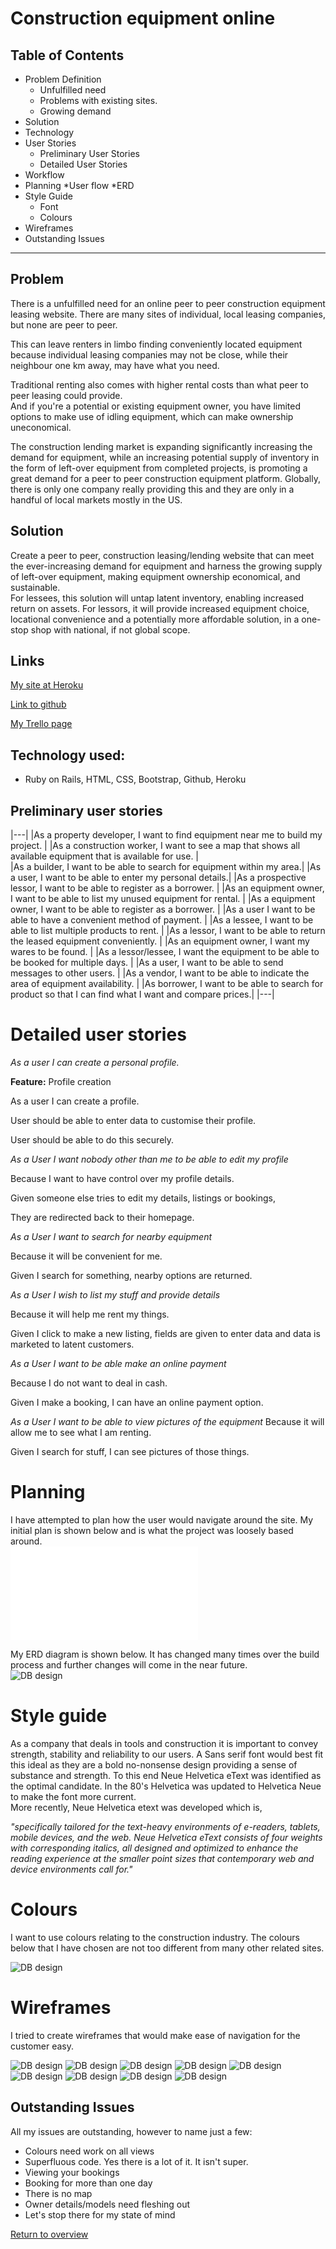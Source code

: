 # Construction equipment online


## Table of Contents

* Problem Definition
  * Unfulfilled need
  * Problems with existing sites.
  * Growing demand
* Solution
* Technology
* User Stories
  * Preliminary User Stories
  * Detailed User Stories
* Workflow
* Planning
  *User flow
  *ERD
* Style Guide
  * Font 
  * Colours
* Wireframes
* Outstanding Issues

-------------------
## Problem

There is a unfulfilled need for an online peer to peer construction equipment leasing website. There are many sites of individual, local leasing companies, but none are peer to peer.  

This can leave renters in limbo finding conveniently located equipment because individual leasing companies may not be close, while their neighbour one km away, may have what you need.  
 
Traditional renting also comes with higher rental costs than what peer to peer leasing could provide.  
And if you're a potential or existing equipment owner, you have limited options to make use of idling equipment, which can make ownership uneconomical. 

The construction lending market is expanding significantly increasing the demand for equipment, while an increasing  potential supply of inventory in the form of left-over equipment from completed projects, is promoting a great demand for a peer to peer construction equipment platform.  Globally, there is only one company really providing this and they are only in a handful of local markets mostly in the US.

## Solution

Create a peer to peer, construction leasing/lending website that can meet the ever-increasing demand for equipment and harness the growing supply of left-over equipment, making equipment ownership economical, and sustainable.  
For lessees, this solution will untap latent inventory,  enabling increased return on assets.  For lessors, it will provide increased equipment choice, locational convenience and a potentially more affordable solution, in a one-stop shop with national, if not global scope.  

## Links

  [My site at Heroku](https://constructshare.herokuapp.com)  

  [Link to github](https://github.com/Caseykm/constructshare)  

  [My Trello page](https://trello.com/b/0BcEH8sk/two-sided-marketplace) 

## Technology used:

* Ruby on Rails, HTML, CSS, Bootstrap, Github, Heroku


## Preliminary user stories

|---|
|As a property developer, I want to find equipment near me to build my project.  |
|As a construction worker, I want to see a map that shows all available equipment that is available for use. |   
|As a builder, I want to be able to search for equipment within my area.|
|As a user, I want to be able to enter my personal details.|
|As a prospective lessor, I want to be able to register as a borrower.  |
|As an equipment owner, I want to be able to list my unused equipment for rental.  |
|As a equipment owner, I want to be able to register as a borrower.  |
|As a user I want to be able to have a convenient method of payment.  |
|As a lessee, I want to be able to list multiple products to rent.  |
|As a lessor, I want to be able to return the leased equipment conveniently. | 
|As an equipment owner, I want my wares to be found. |
|As a lessor/lessee, I want the equipment to be able to be booked for multiple days. |
|As a user, I want to be able to send messages to other users.  |
|As a vendor, I want to be able to indicate the area of equipment availability. |
|As borrower, I want to be able to search for product so that I can find what I want and compare prices.|
|---|

# Detailed user stories

*As a user I can create a personal profile.*  

**Feature:** Profile creation 

As a user I can create a profile.

User should be able to enter data to customise their profile.

User should be able to do this securely.


*As a User I want nobody other than me to be able to edit my profile*

Because I want to have control over my profile details.

Given someone else tries to edit my details, listings or bookings,

They are redirected back to their homepage.

*As a User I want to search for nearby equipment*

Because it will be convenient for me.

Given I search for something, nearby options are returned.

*As a User I wish to list my stuff and provide details*

Because it will help me rent my things.

Given I click to make a new listing, fields are given to enter data and data is marketed to latent customers.

*As a User I want to be able make an online payment*

Because I do not want to deal in cash.

Given I make a booking, I can have an online payment option.

*As a User I want to be able to view pictures of the equipment*
Because it will allow me to see what I am renting.

Given I search for stuff, I can see pictures of those things.

# Planning
I have attempted to plan how the user would navigate around the site.  My initial plan is shown below and is what the project was loosely based around.  
![DB design](read-img/Userflow.xml.pdf)

My ERD diagram is shown below. It has changed many times over the build process and further changes will come in the near future.  
![DB design](read-img/ERD.png)

# Style guide
 
As a company that deals in tools and construction it is important to convey strength, stability and reliability to our users. A Sans serif font would best fit this ideal as they are a bold no-nonsense design providing a sense of substance and strength.
To this end Neue Helvetica eText was identified as the optimal candidate. 
In the 80's Helvetica was updated to Helvetica Neue to make the font more current.  
More recently, Neue Helvetica etext was developed which is, 

*"specifically tailored for the text-heavy environments of e-readers, tablets, mobile devices, and the web. Neue Helvetica eText consists of four weights with corresponding italics, all designed and optimized to enhance the reading experience at the smaller point sizes that contemporary web and device environments call for."*


# Colours

I want to use colours relating to the construction industry.  The colours below that I have chosen are not too different from many other related sites.

![DB design](read-img/colours.png)

# Wireframes
I tried to create wireframes that would make ease of navigation for the customer easy. 

![DB design](read-img/find_equipment.png)
![DB design](read-img/Homepage.png)
![DB design](read-img/Joining.png)
![DB design](read-img/Login.png)
![DB design](read-img/Equipment_listing.png)
![DB design](read-img/create_listing.png)
![DB design](read-img/booking_listing.png)
![DB design](read-img/Edit_listing.png)
![DB design](read-img/Account.png)

## Outstanding Issues

All my issues are outstanding, however to name just a few:

  * Colours need work on all views
  * Superfluous code.  Yes there is a lot of it. It isn't super. 
  * Viewing your bookings
  * Booking for more than one day
  * There is no map
  * Owner details/models need fleshing out
  * Let's stop there for my state of mind

[Return to overview](#overview)
